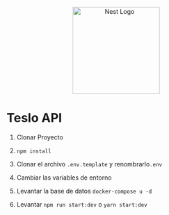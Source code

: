 <p align="center">
  <a href="http://nestjs.com/" target="blank"><img src="https://nestjs.com/img/logo-small.svg" width="200" alt="Nest Logo" /></a>
</p>


# Teslo API
1. Clonar Proyecto
2. ```npm install```
3. Clonar el archivo ```.env.template``` y renombrarlo```.env```
4. Cambiar las variables de entorno
5. Levantar la base de datos
```docker-compose u -d```

6. Levantar ```npm run start:dev``` o ```yarn start:dev```